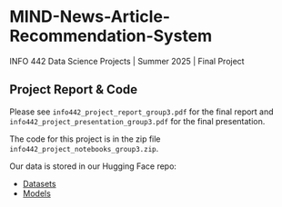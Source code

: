 # MIND-News-Article-Recommendation-System

INFO 442 Data Science Projects | Summer 2025 | Final Project

## Project Report & Code
Please see `info442_project_report_group3.pdf` for the final report and `info442_project_presentation_group3.pdf` for the final presentation.

The code for this project is in the zip file `info442_project_notebooks_group3.zip`.

Our data is stored in our Hugging Face repo:
* [Datasets](https://huggingface.co/datasets/info-442/info-442/tree/main)
* [Models](https://huggingface.co/info-442/info-442/tree/main)
